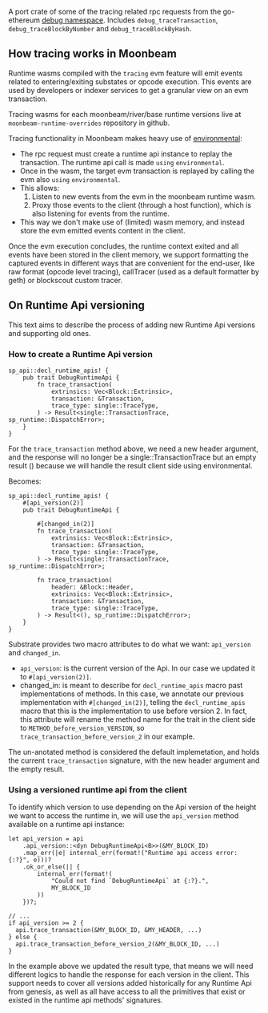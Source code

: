A port crate of some of the tracing related rpc requests from the go-ethereum [debug namespace](https://geth.ethereum.org/docs/interacting-with-geth/rpc/ns-debug). Includes `debug_traceTransaction`, `debug_traceBlockByNumber` and `debug_traceBlockByHash`.

## How tracing works in Moonbeam

Runtime wasms compiled with the `tracing` evm feature will emit events related to entering/exiting substates or opcode execution. This events are used by developers or indexer services to get a granular view on an evm transaction.

Tracing wasms for each moonbeam/river/base runtime versions live at `moonbeam-runtime-overrides` repository in github.

Tracing functionality in Moonbeam makes heavy use of [environmental](https://docs.rs/environmental/latest/environmental/):

- The rpc request must create a runtime api instance to replay the transaction. The runtime api call is made `using` `environmental`.
- Once in the wasm, the target evm transaction is replayed by calling the evm also `using` `environmental`.
- This allows:
  1. Listen to new events from the evm in the moonbeam runtime wasm.
  2. Proxy those events to the client (through a host function), which is also listening for events from the runtime.
- This way we don't make use of (limited) wasm memory, and instead store the evm emitted events content in the client.

Once the evm execution concludes, the runtime context exited and all events have been stored in the client memory, we support formatting the captured events in different ways that are convenient for the end-user, like raw format (opcode level tracing), callTracer (used as a default formatter by geth) or blockscout custom tracer.

## On Runtime Api versioning

This text aims to describe the process of adding new Runtime Api versions and supporting old ones.

### How to create a Runtime Api version

```
sp_api::decl_runtime_apis! {
	pub trait DebugRuntimeApi {
		fn trace_transaction(
			extrinsics: Vec<Block::Extrinsic>,
			transaction: &Transaction,
			trace_type: single::TraceType,
		) -> Result<single::TransactionTrace, sp_runtime::DispatchError>;
	}
}
```

For the `trace_transaction` method above, we need a new header argument, and the response will no longer be a single::TransactionTrace but an empty result () because we will handle the result client side using environmental.

Becomes:

```
sp_api::decl_runtime_apis! {
	#[api_version(2)]
	pub trait DebugRuntimeApi {

		#[changed_in(2)]
		fn trace_transaction(
			extrinsics: Vec<Block::Extrinsic>,
			transaction: &Transaction,
			trace_type: single::TraceType,
		) -> Result<single::TransactionTrace, sp_runtime::DispatchError>;

		fn trace_transaction(
			header: &Block::Header,
			extrinsics: Vec<Block::Extrinsic>,
			transaction: &Transaction,
			trace_type: single::TraceType,
		) -> Result<(), sp_runtime::DispatchError>;
	}
}
```

Substrate provides two macro attributes to do what we want: `api_version` and `changed_in`.

- `api_version`: is the current version of the Api. In our case we updated it to `#[api_version(2)]`.
- changed_in: is meant to describe for `decl_runtime_apis` macro past implementations of methods. In this case, we annotate our previous implementation with `#[changed_in(2)]`, telling the `decl_runtime_apis` macro that this is the implementation to use before version 2. In fact, this attribute will rename the method name for the trait in the client side to `METHOD_before_version_VERSION`, so `trace_transaction_before_version_2` in our example.

The un-anotated method is considered the default implemetation, and holds the current `trace_transaction` signature, with the new header argument and the empty result.

### Using a versioned runtime api from the client

To identify which version to use depending on the Api version of the height we want to access the runtime in, we will use the `api_version` method available on a runtime api instance:

```
let api_version = api
	.api_version::<dyn DebugRuntimeApi<B>>(&MY_BLOCK_ID)
	.map_err(|e| internal_err(format!("Runtime api access error: {:?}", e)))?
	.ok_or_else(|| {
		internal_err(format!(
			"Could not find `DebugRuntimeApi` at {:?}.",
			MY_BLOCK_ID
		))
	})?;

// ...
if api_version >= 2 {
  api.trace_transaction(&MY_BLOCK_ID, &MY_HEADER, ...)
} else {
  api.trace_transaction_before_version_2(&MY_BLOCK_ID, ...)
}
```

In the example above we updated the result type, that means we will need different logics to handle the response for each version in the client. This support needs to cover all versions added historically for any Runtime Api from genesis, as well as all have access to all the primitives that exist or existed in the runtime api methods' signatures.
